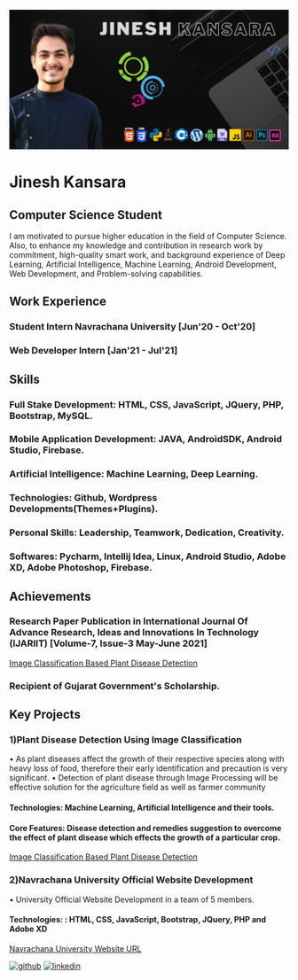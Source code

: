![Student ](https://github.com/jinesh511/jinesh511/blob/main/Jinesh.png)

# Jinesh Kansara
## Computer Science Student

I am motivated to pursue higher education in the field of Computer Science. Also, to enhance my knowledge and contribution in research work by commitment, high-quality smart work, and background experience of Deep Learning, Artificial Intelligence, Machine Learning, Android Development, Web Development, and Problem-solving capabilities.

## Work Experience
### Student Intern Navrachana University [Jun'20 - Oct'20]
### Web Developer Intern [Jan'21 - Jul'21]

## Skills 
### Full Stake Development: HTML, CSS, JavaScript, JQuery, PHP, Bootstrap, MySQL.
### Mobile Application Development: JAVA, AndroidSDK, Android Studio, Firebase.
### Artificial Intelligence: Machine Learning, Deep Learning.
### Technologies: Github, Wordpress Developments(Themes+Plugins).
### Personal Skills: Leadership, Teamwork, Dedication, Creativity.
### Softwares: Pycharm, Intellij Idea, Linux, Android Studio, Adobe XD, Adobe Photoshop, Firebase.

##  Achievements
### Research Paper Publication in International Journal Of Advance Research, Ideas and Innovations In Technology (IJARIIT) [Volume-7, Issue-3 May-June 2021]
[Image Classification Based Plant Disease Detection](https://www.ijariit.com/manuscript/image-classification-based-plant-disease-detection/)
### Recipient of Gujarat Government's Scholarship.

## Key Projects

### 1)Plant Disease Detection Using Image Classification
•	As plant diseases affect the growth of their respective species along with heavy loss of food, therefore their early identification and precaution is very significant.
•	Detection of plant disease through Image Processing will be effective solution for the agriculture field as well as farmer community
#### Technologies: Machine Learning, Artificial Intelligence and their tools.
#### Core Features: Disease detection and remedies suggestion to overcome the effect of plant disease which effects the growth of a particular crop.
[Image Classification Based Plant Disease Detection](https://jinesh511.github.io/)

### 2)Navrachana University Official Website Development 
•	University Official Website Development in a team of 5 members.
#### Technologies: : HTML, CSS, JavaScript, Bootstrap, JQuery, PHP and Adobe XD
[Navrachana University Website URL]( https://jinesh511.github.io/nuv-website/)


[<img src='https://cdn.jsdelivr.net/npm/simple-icons@3.0.1/icons/github.svg' alt='github' height='40'>](https://github.com/jinesh511) 
[<img src='https://cdn.jsdelivr.net/npm/simple-icons@3.0.1/icons/linkedin.svg' alt='linkedin' height='40'>](https://www.linkedin.com/in/jinesh-3300/)  




